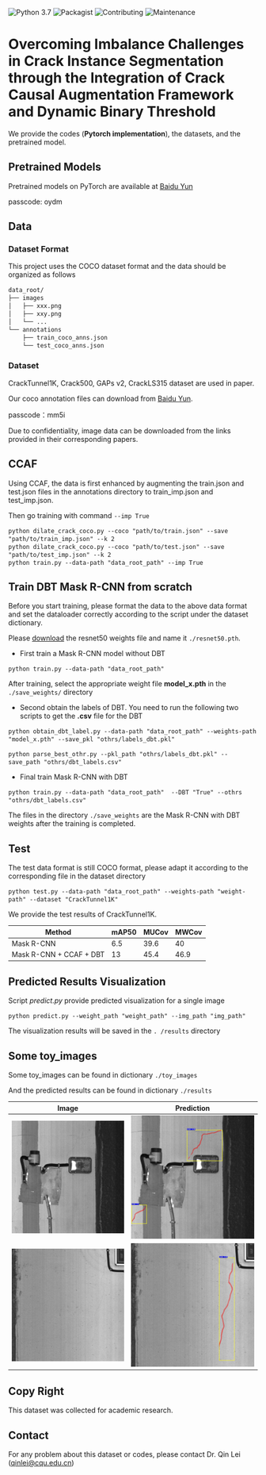 ![Python 3.7](https://img.shields.io/badge/python-3.7.0-green.svg)
![Packagist](https://img.shields.io/badge/Pytorch-1.12.1-red.svg)
![Contributing](https://img.shields.io/badge/contributions-welcome-brightgreen.svg?style=flat)
![Maintenance](https://img.shields.io/badge/Maintained%3F-yes-blue.svg)

# Overcoming Imbalance Challenges in Crack Instance Segmentation through the Integration of Crack Causal Augmentation Framework and Dynamic Binary Threshold

We provide the codes (**Pytorch implementation**), the datasets, and the pretrained model.

## Pretrained Models

Pretrained models on PyTorch are available at
[Baidu Yun](https://pan.baidu.com/s/1ZxzhWEvcXf03aHVAqpw5Xg?pwd=oydm)

passcode: oydm

## Data

### Dataset Format

This project uses the COCO dataset format and the data should be organized as follows

```
data_root/
├── images
│   ├── xxx.png
│   ├── xxy.png
│   └── ...
└── annotations
	├── train_coco_anns.json
	└── test_coco_anns.json

```

### Dataset

CrackTunnel1K, Crack500, GAPs v2, CrackLS315 dataset are used in paper.

Our coco annotation files can download from
[Baidu Yun](https://pan.baidu.com/s/1TqDhRMw20VQeeMi-vHgxaA?pwd=mm5i).

passcode：mm5i

Due to confidentiality, image data can be downloaded from the links provided in their corresponding papers.

## CCAF

Using CCAF, the data is first enhanced by augmenting the train.json and test.json files in the annotations directory to train_imp.json and test_imp.json.

Then go training with command `--imp True`

```
python dilate_crack_coco.py --coco "path/to/train.json" --save "path/to/train_imp.json" --k 2
python dilate_crack_coco.py --coco "path/to/test.json" --save "path/to/test_imp.json" --k 2
python train.py --data-path "data_root_path" --imp True
```

## Train DBT Mask R-CNN from scratch

Before you start training, please format the data to the above data format and set the dataloader correctly according to the script under the dataset dictionary.

Please [download](https://download.pytorch.org/models/resnet50-0676ba61.pth) the resnet50 weights file and name it `./resnet50.pth`.

- First train a Mask R-CNN model without DBT

```
python train.py --data-path "data_root_path" 
```

After training, select the appropriate weight file **model_x.pth** in the `./save_weights/` directory

- Second obtain the labels of DBT.
  You need to run the following two scripts to get the **.csv** file for the DBT

```
python obtain_dbt_label.py --data-path "data_root_path" --weights-path "model_x.pth" --save_pkl "othrs/labels_dbt.pkl"
```

```
python parse_best_othr.py --pkl_path "othrs/labels_dbt.pkl" --save_path "othrs/dbt_labels.csv"
```

- Final train Mask R-CNN with DBT

```
python train.py --data-path "data_root_path"  --DBT "True" --othrs "othrs/dbt_labels.csv"
```

The files in the directory `./save_weights` are the Mask R-CNN with DBT weights after the training is completed.

## Test

The test data format is still COCO format, please adapt it according to the corresponding file in the dataset directory

```
python test.py --data-path "data_root_path" --weights-path "weight-path" --dataset "CrackTunnel1K" 
```

We provide the test results of CrackTunnel1K.

| Method           | mAP50 | MUCov | MWCov |
| ---------------- | ----- | ----- | ----- |
| Mask R-CNN       | 6.5   | 39.6  | 40    |
| Mask R-CNN + CCAF + DBT | 13    | 45.4  | 46.9  |

## Predicted Results Visualization

Script *predict.py* provide  predicted visualization for a single image

```
python predict.py --weight_path "weight_path" --img_path "img_path" 
```

The visualization results will be saved in the `. /results` directory

## Some toy_images

Some toy_images can be found in dictionary `./toy_images`

And the predicted results can be found in dictionary `./results`

| Image                          | Prediction                  |
| ------------------------------ | --------------------------- |
| ![10032_o](toy_images/10032.jpg) | ![10032_p](results/10032.jpg) |
| ![10004_o](toy_images/10004.jpg) | ![10004_p](results/10004.jpg) |

## Copy Right

This dataset was collected for academic research.

## Contact

For any problem about this dataset or codes, please contact Dr. Qin Lei (qinlei@cqu.edu.cn)

